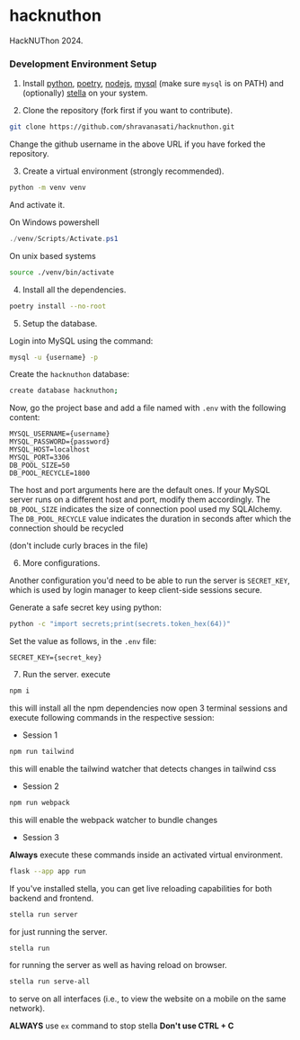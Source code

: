 # hacknuthon

HackNUThon 2024.

### Development Environment Setup

1. Install [python](https://python.org), [poetry](https://python-poetry.org/), [nodejs](https://nodejs.org/en/download), [mysql](https://www.mysql.com/products/community/) (make sure `mysql` is on PATH) and (optionally) [stella](https://github.com/shravanasati/stellapy) on your system.

2. Clone the repository (fork first if you want to contribute).

```sh
git clone https://github.com/shravanasati/hacknuthon.git
```

Change the github username in the above URL if you have forked the repository.

3. Create a virtual environment (strongly recommended).

```sh
python -m venv venv
```

And activate it.

On Windows powershell

```powershell
./venv/Scripts/Activate.ps1
```

On unix based systems

```sh
source ./venv/bin/activate
```

4. Install all the dependencies.

```sh
poetry install --no-root
```

5. Setup the database.

Login into MySQL using the command:

```sh
mysql -u {username} -p
```

Create the `hacknuthon` database:

```sh
create database hacknuthon;
```

Now, go the project base and add a file named with `.env` with the following content:

```
MYSQL_USERNAME={username}
MYSQL_PASSWORD={password}
MYSQL_HOST=localhost
MYSQL_PORT=3306
DB_POOL_SIZE=50
DB_POOL_RECYCLE=1800
```

The host and port arguments here are the default ones. If your MySQL server runs on a different host and port, modify them accordingly. The `DB_POOL_SIZE` indicates the size of connection pool used my SQLAlchemy. The `DB_POOL_RECYCLE` value indicates the duration in seconds after which the connection should be recycled

(don't include curly braces in the file)

6. More configurations.

Another configuration you'd need to be able to run the server is `SECRET_KEY`, which is used by login manager to keep client-side sessions secure.

Generate a safe secret key using python:

```sh
python -c "import secrets;print(secrets.token_hex(64))"
```

Set the value as follows, in the `.env` file:

```
SECRET_KEY={secret_key}
```

7. Run the server.
   execute

```sh
npm i
```

this will install all the npm dependencies
now open 3 terminal sessions and execute following commands in the respective session:

- Session 1

```sh
npm run tailwind
```

this will enable the tailwind watcher that detects changes in tailwind css

- Session 2

```sh
npm run webpack
```

this will enable the webpack watcher to bundle changes

- Session 3

**Always** execute these commands inside an activated virtual environment.

```sh
flask --app app run
```

If you've installed stella, you can get live reloading capabilities for both backend and frontend.

```sh
stella run server
```

for just running the server.

```sh
stella run
```

for running the server as well as having reload on browser.

```sh
stella run serve-all
```

to serve on all interfaces (i.e., to view the website on a mobile on the same network).

**ALWAYS** use `ex` command to stop stella **Don't use CTRL + C**
